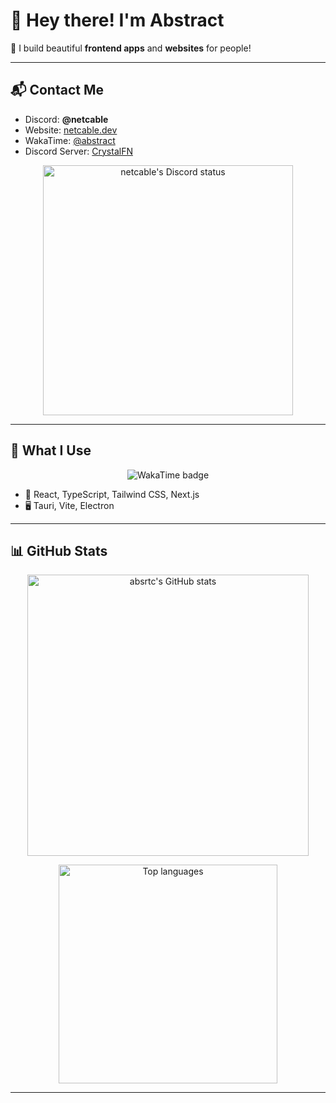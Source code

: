 # 👋 Hey there! I'm Abstract

🎨 I build beautiful **frontend apps** and **websites** for people!

---

## 📬 Contact Me

- Discord: **@netcable**
- Website: [netcable.dev](https://netcable.dev)
- WakaTime: [@abstract](https://wakatime.com/@abstract)
- Discord Server: [CrystalFN](https://discord.gg/crystalfn)

<div align="center">
  <img 
    src="https://dsc-readme.tsuni.dev/api/user/699353540585586759?aboutMe=https%3A%2F%2Fwakatime.com%2F%40abstract%0Ahttps%3A%2F%2Fnetcable.dev%2F%0Ahttps%3A%2F%2Fdiscord.gg%2Fcrystalfn&theme=nitroDark&primaryColor=E1FF00&accentColor=EEFF00&width=512" 
    alt="netcable's Discord status" 
    width="400px" />
</div>

---

## 🧠 What I Use

<div align="center">
  <img src="https://wakatime.com/badge/user/5d94cee4-0f58-46bb-a593-b5e5e1bcc61a.svg" alt="WakaTime badge" />
</div>

- 🧪 React, TypeScript, Tailwind CSS, Next.js  
- 🖥️ Tauri, Vite, Electron

---

## 📊 GitHub Stats

<div align="center" style="margin-top: 10px;">
  <img 
    src="https://github-readme-stats.vercel.app/api?username=absrtc&show_icons=true&theme=dark&hide_border=false&title_color=58A6FF&icon_color=F8D866" 
    alt="absrtc's GitHub stats" 
    width="450px" />

  <br />

  <img 
    src="https://github-readme-stats.vercel.app/api/top-langs/?username=absrtc&layout=compact&theme=highcontrast&hide_border=true" 
    alt="Top languages" 
    width="350px" />
</div>

---
